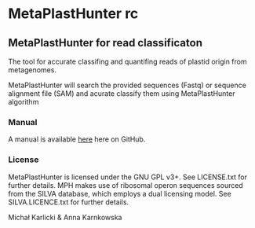 # MetaPlastHunter rc
## MetaPlastHunter for read classificaton


The tool for accurate classifing and quantifing reads of plastid origin from metagenomes.

MetaPlastHunter will search the provided sequences (Fastq) or sequence alignment file (SAM) and acurate classify them using MetaPlastHunter algorithm

### Manual

A manual is available [here](https://github.com/mkarlik93/MetaPlastHunter/wiki) here on GitHub.

### License

MetaPlastHunter is licensed under the GNU GPL v3+. See LICENSE.txt for further details. MPH makes use of ribosomal operon sequences sourced from the SILVA database, which employs a dual licensing model. See SILVA.LICENCE.txt for further details.


Michał Karlicki & Anna Karnkowska
